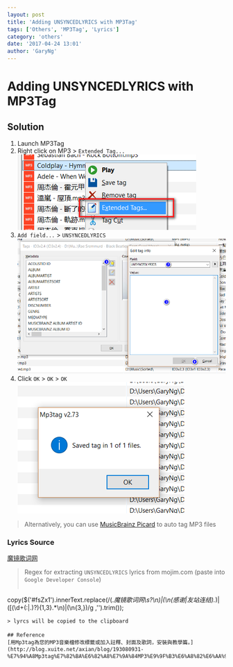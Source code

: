 ```yaml
---
layout: post
title: 'Adding UNSYNCEDLYRICS with MP3Tag'
tags: ['Others', 'MP3Tag', 'Lyrics']
category: 'others'
date: '2017-04-24 13:01'
author: 'GaryNg'
---
```


# Adding UNSYNCEDLYRICS with MP3Tag
## Solution
1. Launch MP3Tag
2. Right click on MP3 > `Extended Tag...`  
![Extended Tags...](../images/posts/adding-unsyncedlyrics-with-mp3tag/2017-04-24_130149.png)
3. `Add field...` > `UNSYNCEDLYRICS`  
![Adding lyrics](../images/posts/adding-unsyncedlyrics-with-mp3tag/2017-04-24_130359.png)
4. Click `OK` > `OK` > `OK`  
![OK](../images/posts/adding-unsyncedlyrics-with-mp3tag/2017-04-24_130607.png)

> Alternatively, you can use [MusicBrainz Picard](https://picard.musicbrainz.org/) to auto tag MP3 files

### Lyrics Source
[魔镜歌词网](https://mojim.com/cnznew.htm)
> Regex for extracting `UNSYNCEDLYRICS` lyrics from mojim.com (paste into `Google Developer Console`)
> ```js
copy($('#fsZx1').innerText.replace(/(.*魔镜歌词网\s?\n)|(\n(感谢|友站连结).*)|(\[(\d+(:|.)?){1,3}.*\n)|(\n{3,})/g ,'').trim());
```
> lyrcs will be copied to the clipboard

## Reference
[用Mp3tag為您的MP3音樂檔修改標籤或加入註釋、封面及歌詞，安裝與教學篇。](http://blog.xuite.net/axian/blog/193080931-%E7%94%A8Mp3tag%E7%82%BA%E6%82%A8%E7%9A%84MP3%E9%9F%B3%E6%A8%82%E6%AA%94%E4%BF%AE%E6%94%B9%E6%A8%99%E7%B1%A4%E6%88%96%E5%8A%A0%E5%85%A5%E8%A8%BB%E9%87%8B%E3%80%81%E5%B0%81%E9%9D%A2%E5%8F%8A%E6%AD%8C%E8%A9%9E%EF%BC%8C%E5%AE%89%E8%A3%9D%E8%88%87%E6%95%99%E5%AD%B8%E7%AF%87%E3%80%82)
